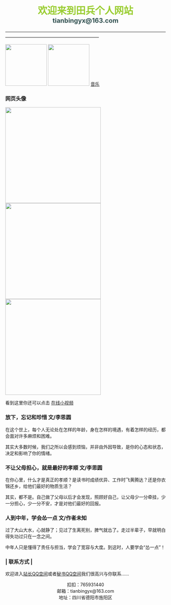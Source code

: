 <CENTER><FONT color=YellowGreen White style="FILTER: blur(add=1,direction=40,strength=10); FONT-SIZE: 30px; FONT-WEIGHT: bolder; POSITION: relative; WIDTH: 500px">欢迎来到田兵个人网站</FONT></CENTER>     

<CENTER><FONT color=DarkSlateGray style="FILTER: blur(add=1,direction=40,strength=10); FONT-SIZE: 20px; FONT-WEIGHT: bolder; POSITION: relative; WIDTH: 500px">tianbingyx@163.com</FONT></CENTER>

—————————————————————————————————————————————————————————

<img src="https://6109666.s21i.faiusr.com/2/ABUIABACGAAgmuixqwUolZuDhAYwggE4ggE.jpg.webp" width="130" height="130">     <img src="https://q1.qlogo.cn/g?b=qq&nk=2358429597&s=640" width="130" height="130">      <a href="javascript:location.reload();">音乐</a>

### 网页头像

<img src="https://api.66mz8.com/api/rand.portrait.php?type=女" width="300" height="300"> <img src="https://api.66mz8.com/api/rand.portrait.php?type=男" width="300" height="300"> <img src="https://api.66mz8.com/api/rand.portrait.php?type=动漫" width="300" height="300">

看到这里你还可以点击  [在线小视频](https://www.lefu.men/dy)

### 放下，忘记和珍惜    文/李思圆
   
 在这个世上，每个人无论处在怎样的年龄，身在怎样的境遇，有着怎样的经历，都会面对许多麻烦和困难。
 
 其实大多数时候，我们之所以会感到烦恼，并非由外因导致，是你的心态和状态，决定和影响了你的情绪。

### 不让父母担心，就是最好的孝顺    文/李思圆
 
 在你心里，什么才是真正的孝顺？是读书时成绩优异、工作时飞黄腾达？还是你衣锦还乡，给他们最好的物质生活？
 
 其实，都不是。自己做了父母以后才会发现，照顾好自己，让父母少一分牵挂，少一分担心，少一分不安，才是对他们最好的回报。

### 人到中年，学会怂一点    文/作者未知

过了大山大水，心就静了；见过了生离死别，脾气就怂了。走过半辈子，早就明白得失功过只在一念之间。

中年人只是懂得了责任与担当，学会了宽容与大度。到这时，人要学会“怂一点”！

### | 联系方式 |

 欢迎进入[站长QQ空间](https://user.qzone.qq.com/765931440)或者[秘书QQ空间](https://user.qzone.qq.com/2358429597)我们很高兴与你联系......

 <center>扣扣：765931440</center>
 
 <center>邮箱：tianbingyx@163.com</center>
 
 <center>地址：四川省德阳市旌阳区</center>

<audio autoplay="autoplay">
<source src="https://api.uomg.com/api/rand.music?sort=热歌榜" type="audio/mpeg">
</audio>

